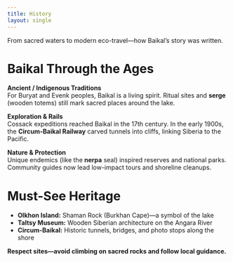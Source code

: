 ```yaml
---
title: History
layout: single
---
```


From sacred waters to modern eco-travel—how Baikal’s story was written.

# Baikal Through the Ages

**Ancient / Indigenous Traditions**  
For Buryat and Evenk peoples, Baikal is a living spirit. Ritual sites and **serge** (wooden totems) still mark sacred places around the lake.

**Exploration & Rails**  
Cossack expeditions reached Baikal in the 17th century. In the early 1900s, the **Circum-Baikal Railway** carved tunnels into cliffs, linking Siberia to the Pacific.

**Nature & Protection**  
Unique endemics (like the **nerpa** seal) inspired reserves and national parks. Community guides now lead low-impact tours and shoreline cleanups.

# Must-See Heritage
- **Olkhon Island:** Shaman Rock (Burkhan Cape)—a symbol of the lake  
- **Taltsy Museum:** Wooden Siberian architecture on the Angara River  
- **Circum-Baikal:** Historic tunnels, bridges, and photo stops along the shore

**Respect sites—avoid climbing on sacred rocks and follow local guidance.**